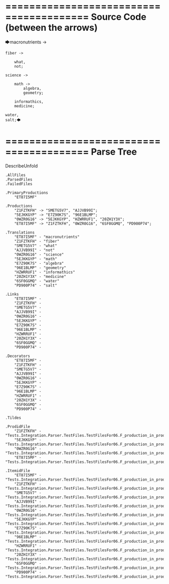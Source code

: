 ========================================
Source Code (between the arrows)
========================================

🡆macronutrients ->

    fiber ->

        what,
        not;
	
	science ->
		
		math ->
			algebra,
			geometry;
			
		informathics,
		medicine;
    
    water,
    salt;🡄

========================================
Parse Tree
========================================
DescribeUnfold

    .AllFiles
    .ParsedFiles
    .FailedFiles

    .PrimaryProductions
        "ET87I5MF" 

    .Productions
        "Z1FZTKFH" -> "SMETG5V7", "AJJVB99I";
        "5EJKKGYP" -> "E7Z90K7S", "96E1BLMP";
        "0WZR0G16" -> "5EJKKGYP", "HZWRRUF1", "20ZH1Y3X";
        "ET87I5MF" -> "Z1FZTKFH", "0WZR0G16", "6SF0GGMQ", "PD900P74";

    .Translations
        "ET87I5MF" - "macronutrients"
        "Z1FZTKFH" - "fiber"
        "SMETG5V7" - "what"
        "AJJVB99I" - "not"
        "0WZR0G16" - "science"
        "5EJKKGYP" - "math"
        "E7Z90K7S" - "algebra"
        "96E1BLMP" - "geometry"
        "HZWRRUF1" - "informathics"
        "20ZH1Y3X" - "medicine"
        "6SF0GGMQ" - "water"
        "PD900P74" - "salt"

    .Links
        "ET87I5MF" - 
        "Z1FZTKFH" - 
        "SMETG5V7" - 
        "AJJVB99I" - 
        "0WZR0G16" - 
        "5EJKKGYP" - 
        "E7Z90K7S" - 
        "96E1BLMP" - 
        "HZWRRUF1" - 
        "20ZH1Y3X" - 
        "6SF0GGMQ" - 
        "PD900P74" - 

    .Decorators
        "ET87I5MF" - 
        "Z1FZTKFH" - 
        "SMETG5V7" - 
        "AJJVB99I" - 
        "0WZR0G16" - 
        "5EJKKGYP" - 
        "E7Z90K7S" - 
        "96E1BLMP" - 
        "HZWRRUF1" - 
        "20ZH1Y3X" - 
        "6SF0GGMQ" - 
        "PD900P74" - 

    .Tildes

    .ProdidFile
        "Z1FZTKFH" - "Tests.Integration.Parser.TestFiles.TestFilesFor06.F_production_in_production6.ds"
        "5EJKKGYP" - "Tests.Integration.Parser.TestFiles.TestFilesFor06.F_production_in_production6.ds"
        "0WZR0G16" - "Tests.Integration.Parser.TestFiles.TestFilesFor06.F_production_in_production6.ds"
        "ET87I5MF" - "Tests.Integration.Parser.TestFiles.TestFilesFor06.F_production_in_production6.ds"

    .ItemidFile
        "ET87I5MF" - "Tests.Integration.Parser.TestFiles.TestFilesFor06.F_production_in_production6.ds"
        "Z1FZTKFH" - "Tests.Integration.Parser.TestFiles.TestFilesFor06.F_production_in_production6.ds"
        "SMETG5V7" - "Tests.Integration.Parser.TestFiles.TestFilesFor06.F_production_in_production6.ds"
        "AJJVB99I" - "Tests.Integration.Parser.TestFiles.TestFilesFor06.F_production_in_production6.ds"
        "0WZR0G16" - "Tests.Integration.Parser.TestFiles.TestFilesFor06.F_production_in_production6.ds"
        "5EJKKGYP" - "Tests.Integration.Parser.TestFiles.TestFilesFor06.F_production_in_production6.ds"
        "E7Z90K7S" - "Tests.Integration.Parser.TestFiles.TestFilesFor06.F_production_in_production6.ds"
        "96E1BLMP" - "Tests.Integration.Parser.TestFiles.TestFilesFor06.F_production_in_production6.ds"
        "HZWRRUF1" - "Tests.Integration.Parser.TestFiles.TestFilesFor06.F_production_in_production6.ds"
        "20ZH1Y3X" - "Tests.Integration.Parser.TestFiles.TestFilesFor06.F_production_in_production6.ds"
        "6SF0GGMQ" - "Tests.Integration.Parser.TestFiles.TestFilesFor06.F_production_in_production6.ds"
        "PD900P74" - "Tests.Integration.Parser.TestFiles.TestFilesFor06.F_production_in_production6.ds"

